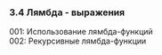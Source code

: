 ﻿### 3.4 Лямбда - выражения 

001: Использование лямбда-функций     
002: Рекурсивные лямбда-функции   

